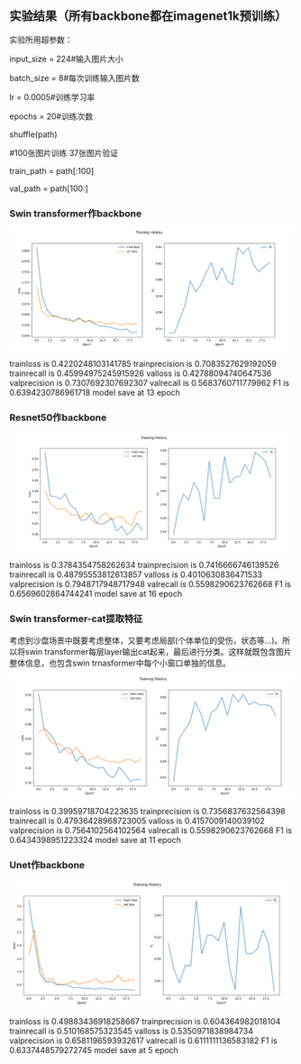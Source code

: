 ## 实验结果（所有backbone都在imagenet1k预训练）



实验所用超参数：

input_size = 224#输入图片大小

batch_size = 8#每次训练输入图片数

lr = 0.0005#训练学习率

epochs = 20#训练次数

shuffle(path)

#100张图片训练 37张图片验证

train_path = path[:100]

val_path = path[100:]

### Swin transformer作backbone

![image-20220517143507072](.\stresults.png)

trainloss is 0.4220248103141785
trainprecision is 0.7083527629192059
trainrecall is 0.45994975245915926
valloss is 0.42788094740647536
valprecision is 0.7307692307692307
valrecall is 0.5683760711779962
F1 is 0.6394230786961718
model save at 13 epoch



### Resnet50作backbone

![image-20220517141924488](.\resnet50.png)



trainloss is 0.3784354758262634
trainprecision is 0.7416666746139526
trainrecall is 0.48795553812613857
valloss is 0.4010630836471533
valprecision is 0.7948717948717948
valrecall is 0.5598290623762668
F1 is 0.6569602864744241
model save at 16 epoch



### Swin transformer-cat提取特征

考虑到沙盘场景中既要考虑整体，又要考虑局部(个体单位的受伤，状态等...)。所以将swin transformer每层layer输出cat起来，最后进行分类。这样就既包含图片整体信息，也包含swin trnasformer中每个小窗口单独的信息。

![image-20220517142727575](.\stcatresults.png)

trainloss is 0.39959718704223635
trainprecision is 0.7356837632564398
trainrecall is 0.47936428968723005
valloss is 0.4157009140039102
valprecision is 0.7564102564102564
valrecall is 0.5598290623762668
F1 is 0.6434398951223324
model save at 11 epoch



### Unet作backbone

![image-20220517144314065](.\unet.png)

trainloss is 0.49883436918258667
trainprecision is 0.604364982018104
trainrecall is 0.510168575323545
valloss is 0.5350971838984734
valprecision is 0.6581196593932617
valrecall is 0.6111111136583182
F1 is 0.6337448579272745
model save at 5 epoch